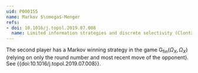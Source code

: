 ```yaml
---
uid: P000155
name: Markov $\omega$-Menger
refs:
- doi: 10.1016/j.topol.2019.07.008
  name: Limited information strategies and discrete selectivity (Clontz & Holshouser)
---
```

The second player has a Markov winning strategy in the game $\mathsf{G}_{\mathrm{fin}}(\Omega_X,\Omega_X)$ (relying on only the round number and most recent move of the opponent). See {{doi:10.1016/j.topol.2019.07.008}}.